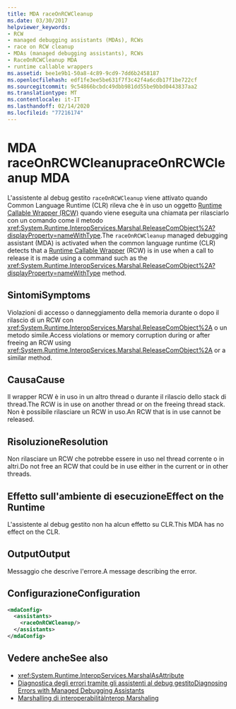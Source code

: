```yaml
---
title: MDA raceOnRCWCleanup
ms.date: 03/30/2017
helpviewer_keywords:
- RCW
- managed debugging assistants (MDAs), RCWs
- race on RCW cleanup
- MDAs (managed debugging assistants), RCWs
- RaceOnRCWCleanup MDA
- runtime callable wrappers
ms.assetid: bee1e9b1-50a8-4c89-9cd9-7dd6b2458187
ms.openlocfilehash: edf1fe3ee5be631f7f3c42f4a6cdb17f1be722cf
ms.sourcegitcommit: 9c54866bcbdc49dbb981dd55be9bbd0443837aa2
ms.translationtype: MT
ms.contentlocale: it-IT
ms.lasthandoff: 02/14/2020
ms.locfileid: "77216174"
---
```

# <a name="raceonrcwcleanup-mda"></a><span data-ttu-id="a634e-102">MDA raceOnRCWCleanup</span><span class="sxs-lookup"><span data-stu-id="a634e-102">raceOnRCWCleanup MDA</span></span>
<span data-ttu-id="a634e-103">L'assistente al debug gestito `raceOnRCWCleanup` viene attivato quando Common Language Runtime (CLR) rileva che è in uso un oggetto [Runtime Callable Wrapper (RCW)](../../standard/native-interop/runtime-callable-wrapper.md) quando viene eseguita una chiamata per rilasciarlo con un comando come il metodo <xref:System.Runtime.InteropServices.Marshal.ReleaseComObject%2A?displayProperty=nameWithType>.</span><span class="sxs-lookup"><span data-stu-id="a634e-103">The `raceOnRCWCleanup` managed debugging assistant (MDA) is activated when the common language runtime (CLR) detects that a [Runtime Callable Wrapper](../../standard/native-interop/runtime-callable-wrapper.md) (RCW) is in use when a call to release it is made using a command such as the <xref:System.Runtime.InteropServices.Marshal.ReleaseComObject%2A?displayProperty=nameWithType> method.</span></span>  
  
## <a name="symptoms"></a><span data-ttu-id="a634e-104">Sintomi</span><span class="sxs-lookup"><span data-stu-id="a634e-104">Symptoms</span></span>  
 <span data-ttu-id="a634e-105">Violazioni di accesso o danneggiamento della memoria durante o dopo il rilascio di un RCW con <xref:System.Runtime.InteropServices.Marshal.ReleaseComObject%2A> o un metodo simile.</span><span class="sxs-lookup"><span data-stu-id="a634e-105">Access violations or memory corruption during or after freeing an RCW using <xref:System.Runtime.InteropServices.Marshal.ReleaseComObject%2A> or a similar method.</span></span>  
  
## <a name="cause"></a><span data-ttu-id="a634e-106">Causa</span><span class="sxs-lookup"><span data-stu-id="a634e-106">Cause</span></span>  
 <span data-ttu-id="a634e-107">Il wrapper RCW è in uso in un altro thread o durante il rilascio dello stack di thread.</span><span class="sxs-lookup"><span data-stu-id="a634e-107">The RCW is in use on another thread or on the freeing thread stack.</span></span>  <span data-ttu-id="a634e-108">Non è possibile rilasciare un RCW in uso.</span><span class="sxs-lookup"><span data-stu-id="a634e-108">An RCW that is in use cannot be released.</span></span>  
  
## <a name="resolution"></a><span data-ttu-id="a634e-109">Risoluzione</span><span class="sxs-lookup"><span data-stu-id="a634e-109">Resolution</span></span>  
 <span data-ttu-id="a634e-110">Non rilasciare un RCW che potrebbe essere in uso nel thread corrente o in altri.</span><span class="sxs-lookup"><span data-stu-id="a634e-110">Do not free an RCW that could be in use either in the current or in other threads.</span></span>  
  
## <a name="effect-on-the-runtime"></a><span data-ttu-id="a634e-111">Effetto sull'ambiente di esecuzione</span><span class="sxs-lookup"><span data-stu-id="a634e-111">Effect on the Runtime</span></span>  
 <span data-ttu-id="a634e-112">L'assistente al debug gestito non ha alcun effetto su CLR.</span><span class="sxs-lookup"><span data-stu-id="a634e-112">This MDA has no effect on the CLR.</span></span>  
  
## <a name="output"></a><span data-ttu-id="a634e-113">Output</span><span class="sxs-lookup"><span data-stu-id="a634e-113">Output</span></span>  
 <span data-ttu-id="a634e-114">Messaggio che descrive l'errore.</span><span class="sxs-lookup"><span data-stu-id="a634e-114">A message describing the error.</span></span>  
  
## <a name="configuration"></a><span data-ttu-id="a634e-115">Configurazione</span><span class="sxs-lookup"><span data-stu-id="a634e-115">Configuration</span></span>  
  
```xml  
<mdaConfig>  
  <assistants>  
    <raceOnRCWCleanup/>  
  </assistants>  
</mdaConfig>  
```  
  
## <a name="see-also"></a><span data-ttu-id="a634e-116">Vedere anche</span><span class="sxs-lookup"><span data-stu-id="a634e-116">See also</span></span>

- <xref:System.Runtime.InteropServices.MarshalAsAttribute>
- [<span data-ttu-id="a634e-117">Diagnostica degli errori tramite gli assistenti al debug gestito</span><span class="sxs-lookup"><span data-stu-id="a634e-117">Diagnosing Errors with Managed Debugging Assistants</span></span>](diagnosing-errors-with-managed-debugging-assistants.md)
- [<span data-ttu-id="a634e-118">Marshalling di interoperabilità</span><span class="sxs-lookup"><span data-stu-id="a634e-118">Interop Marshaling</span></span>](../interop/interop-marshaling.md)
